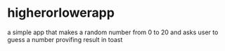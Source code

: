 # higherorlowerapp
a simple app that makes a random number from 0 to 20 and asks user to guess a number provifing result in toast
